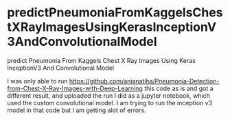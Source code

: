 # predictPneumoniaFromKaggelsChestXRayImagesUsingKerasInceptionV3AndConvolutionalModel
predict Pneumonia From Kaggels Chest X Ray Images Using Keras InceptionV3 And Convolutional Model


I was only able to run https://github.com/anjanatiha/Pneumonia-Detection-from-Chest-X-Ray-Images-with-Deep-Learning this code as is and got a different result, and uploaded the run I did as a jupyter notebook, which used the custom convolutional model. I am trying to run the inception v3 model in that code but I am getting alot of errors.
